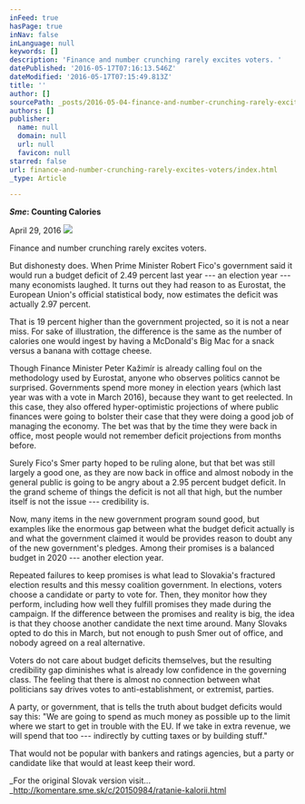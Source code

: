 ```yaml
---
inFeed: true
hasPage: true
inNav: false
inLanguage: null
keywords: []
description: 'Finance and number crunching rarely excites voters. '
datePublished: '2016-05-17T07:16:13.546Z'
dateModified: '2016-05-17T07:15:49.813Z'
title: ''
author: []
sourcePath: _posts/2016-05-04-finance-and-number-crunching-rarely-excites-voters.md
authors: []
publisher:
  name: null
  domain: null
  url: null
  favicon: null
starred: false
url: finance-and-number-crunching-rarely-excites-voters/index.html
_type: Article

---
```

**_Sme_: Counting Calories**

April 29, 2016
![](https://the-grid-user-content.s3-us-west-2.amazonaws.com/4e3afbae-eebf-43b1-948a-776f70a573e0.jpg)

Finance and number crunching rarely excites voters. 

But dishonesty does. When Prime Minister Robert Fico's government said it would run a budget deficit of 2.49 percent last year --- an election year --- many economists laughed. It turns out they had reason to as Eurostat, the European Union's official statistical body, now estimates the deficit was actually 2.97 percent. 

That is 19 percent higher than the government projected, so it is not a near miss. For sake of illustration, the difference is the same as the number of calories one would ingest by having a McDonald's Big Mac for a snack versus a banana with cottage cheese. 

Though Finance Minister Peter Kažimír is already calling foul on the methodology used by Eurostat, anyone who observes politics cannot be surprised. Governments spend more money in election years (which last year was with a vote in March 2016), because they want to get reelected. In this case, they also offered hyper-optimistic projections of where public finances were going to bolster their case that they were doing a good job of managing the economy. The bet was that by the time they were back in office, most people would not remember deficit projections from months before. 

Surely Fico's Smer party hoped to be ruling alone, but that bet was still largely a good one, as they are now back in office and almost nobody in the general public is going to be angry about a 2.95 percent budget deficit. In the grand scheme of things the deficit is not all that high, but the number itself is not the issue --- credibility is. 

Now, many items in the new government program sound good, but examples like the enormous gap between what the budget deficit actually is and what the government claimed it would be provides reason to doubt any of the new government's pledges. Among their promises is a balanced budget in 2020 --- another election year. 

Repeated failures to keep promises is what lead to Slovakia's fractured election results and this messy coalition government. In elections, voters choose a candidate or party to vote for. Then, they monitor how they perform, including how well they fulfill promises they made during the campaign. If the difference between the promises and reality is big, the idea is that they choose another candidate the next time around. Many Slovaks opted to do this in March, but not enough to push Smer out of office, and nobody agreed on a real alternative. 

Voters do not care about budget deficits themselves, but the resulting credibility gap diminishes what is already low confidence in the governing class. The feeling that there is almost no connection between what politicians say drives votes to anti-establishment, or extremist, parties. 

A party, or government, that is tells the truth about budget deficits would say this: "We are going to spend as much money as possible up to the limit where we start to get in trouble with the EU. If we take in extra revenue, we will spend that too --- indirectly by cutting taxes or by building stuff." 

That would not be popular with bankers and ratings agencies, but a party or candidate like that would at least keep their word.

_For the original Slovak version visit... _http://komentare.sme.sk/c/20150984/ratanie-kalorii.html